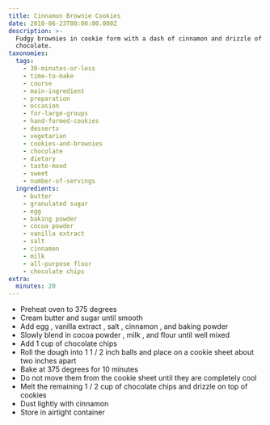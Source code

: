 ```yaml
---
title: Cinnamon Brownie Cookies
date: 2010-06-23T00:00:00.000Z
description: >-
  Fudgy brownies in cookie form with a dash of cinnamon and drizzle of
  chocolate.
taxonomies:
  tags:
    - 30-minutes-or-less
    - time-to-make
    - course
    - main-ingredient
    - preparation
    - occasion
    - for-large-groups
    - hand-formed-cookies
    - desserts
    - vegetarian
    - cookies-and-brownies
    - chocolate
    - dietary
    - taste-mood
    - sweet
    - number-of-servings
  ingredients:
    - butter
    - granulated sugar
    - egg
    - baking powder
    - cocoa powder
    - vanilla extract
    - salt
    - cinnamon
    - milk
    - all-purpose flour
    - chocolate chips
extra:
  minutes: 20
---
```

 - Preheat oven to 375 degrees
 - Cream butter and sugar until smooth
 - Add egg , vanilla extract , salt , cinnamon , and baking powder
 - Slowly blend in cocoa powder , milk , and flour until well mixed
 - Add 1 cup of chocolate chips
 - Roll the dough into 1 1 / 2 inch balls and place on a cookie sheet about two inches apart
 - Bake at 375 degrees for 10 minutes
 - Do not move them from the cookie sheet until they are completely cool
 - Melt the remaining 1 / 2 cup of chocolate chips and drizzle on top of cookies
 - Dust lightly with cinnamon
 - Store in airtight container
